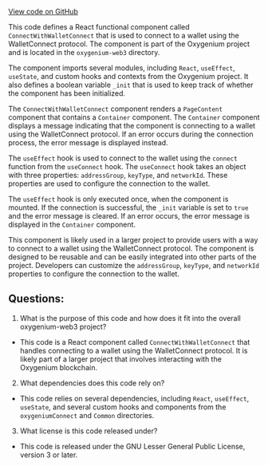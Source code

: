 [View code on GitHub](https://github.com/oxygenium-network/oxygenium-web3/packages/web3-react/src/components/ConnectModal/ConnectWithWalletConnect.tsx)

This code defines a React functional component called `ConnectWithWalletConnect` that is used to connect to a wallet using the WalletConnect protocol. The component is part of the Oxygenium project and is located in the `oxygenium-web3` directory.

The component imports several modules, including `React`, `useEffect`, `useState`, and custom hooks and contexts from the Oxygenium project. It also defines a boolean variable `_init` that is used to keep track of whether the component has been initialized.

The `ConnectWithWalletConnect` component renders a `PageContent` component that contains a `Container` component. The `Container` component displays a message indicating that the component is connecting to a wallet using the WalletConnect protocol. If an error occurs during the connection process, the error message is displayed instead.

The `useEffect` hook is used to connect to the wallet using the `connect` function from the `useConnect` hook. The `useConnect` hook takes an object with three properties: `addressGroup`, `keyType`, and `networkId`. These properties are used to configure the connection to the wallet.

The `useEffect` hook is only executed once, when the component is mounted. If the connection is successful, the `_init` variable is set to `true` and the error message is cleared. If an error occurs, the error message is displayed in the `Container` component.

This component is likely used in a larger project to provide users with a way to connect to a wallet using the WalletConnect protocol. The component is designed to be reusable and can be easily integrated into other parts of the project. Developers can customize the `addressGroup`, `keyType`, and `networkId` properties to configure the connection to the wallet.
## Questions: 
 1. What is the purpose of this code and how does it fit into the overall oxygenium-web3 project?
- This code is a React component called `ConnectWithWalletConnect` that handles connecting to a wallet using the WalletConnect protocol. It is likely part of a larger project that involves interacting with the Oxygenium blockchain.

2. What dependencies does this code rely on?
- This code relies on several dependencies, including `React`, `useEffect`, `useState`, and several custom hooks and components from the `oxygeniumConnect` and `Common` directories.

3. What license is this code released under?
- This code is released under the GNU Lesser General Public License, version 3 or later.